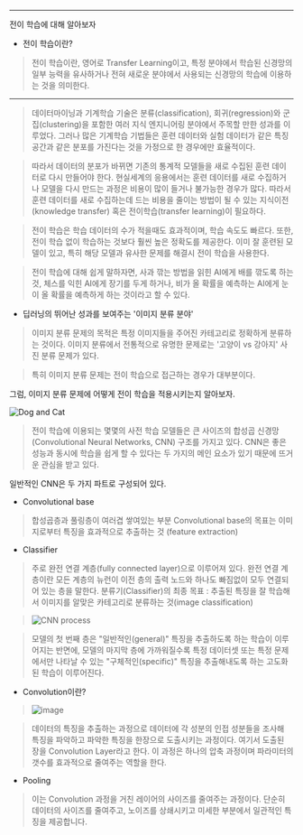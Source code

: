 ------------------
전이 학습에 대해 알아보자

* 전이 학습이란?
> 전이 학습이란, 영어로 Transfer Learning이고, 특정 분야에서 학습된 신경망의 일부 능력을 유사하거나 전혀 새로운 분야에서 
> 사용되는 신경망의 학습에 이용하는 것을 의미한다.

----------------------

> 데이터마이닝과 기계학습 기술은 분류(classification), 회귀(regression)와 군집(clustering)을 포함한 
> 여러 지식 엔지니어링 분야에서 주목할 만한 성과를 이루었다. 
> 그러나 많은 기계학습 기법들은 훈련 데이터와 실험 데이터가 같은 특징 공간과 같은 분포를 가진다는 것을 
> 가정으로 한 경우에만 효율적이다. 
 
> 따라서 데이터의 분포가 바뀌면 기존의 통계적 모델들을 새로 수집된 훈련 데이터로 다시 만들어야 한다. 
> 현실세계의 응용에서는 훈련 데이터를 새로 수집하거나 모델을 다시 만드는 과정은 비용이 많이 들거나 불가능한 경우가 많다. 
> 따라서 훈련 데이터를 새로 수집하는데 드는 비용을 줄이는 방법이 될 수 있는 지식이전(knowledge transfer) 
> 혹은 전이학습(transfer learning)이 필요하다.

> 전이 학습은 학습 데이터의 수가 적을때도 효과적이며, 학습 속도도 빠르다.
> 또한, 전이 학습 없이 학습하는 것보다 훨씬 높은 정확도를 제공한다.
> 이미 잘 훈련된 모델이 있고, 특히 해당 모델과 유사한 문제를 해결시 전이 학습을 사용한다.

> 전이 학습에 대해 쉽게 말하자면, 사과 깎는 방법을 읽힌 AI에게 배를 깎도록 하는 것, 체스를 익힌 AI에게 장기를 두게 하거나,
> 비가 올 확률을 예측하는 AI에게 눈이 올 확률을 예측하게 하는 것이라고 할 수 있다.

* 딥러닝의 뛰어난 성과를 보여주는 '이미지 분류 분야'
> 이미지 분류 문제의 목적은 특정 이미지들을 주어진 카테고리로 정확하게 분류하는 것이다. 
> 이미지 분류에서 전통적으로 유명한 문제로는 '고양이 vs 강아지' 사진 분류 문제가 있다.

> 특히 이미지 분류 문제는 전이 학습으로 접근하는 경우가 대부분이다.

그럼, 이미지 분류 문제에 어떻게 전이 학습을 적용시키는지 알아보자.

![Dog and Cat](https://user-images.githubusercontent.com/34376342/97551661-9b2dba00-1a16-11eb-86ba-832f4996335f.PNG)

> 전이 학습에 이용되는 몇몇의 사전 학습 모델들은 큰 사이즈의 합성곱 신경망 (Convolutional Neural Networks, CNN) 
> 구조를 가지고 있다.
> CNN은 좋은 성능과 동시에 학습을 쉽게 할 수 있다는 두 가지의 메인 요소가 있기 때문에 뜨거운 관심을 받고 있다.

일반적인 CNN은 두 가지 파트로 구성되어 있다.
- Convolutional base
> 합성곱층과 풀링층이 여러겹 쌓여있는 부분 
> Convolutional base의 목표는 이미지로부터 특징을 효과적으로 추출하는 것 (feature extraction)

- Classifier
> 주로 완전 연결 계층(fully connected layer)으로 이루어져 있다.
> 완전 연결 계층이란 모든 계층의 뉴런이 이전 층의 출력 노드와 하나도 빠짐없이 모두 연결되어 있는 층을 말한다.
> 분류기(Classifier)의 최종 목표 : 추출된 특징을 잘 학습해서 이미지를 알맞은 카테고리로 분류하는 것(image classification)

> ![CNN process](https://user-images.githubusercontent.com/34376342/97602676-f11e5400-1a4e-11eb-818d-57919a6a6b76.PNG)

> 모델의 첫 번째 층은 "일반적인(general)" 특징을 추출하도록 하는 학습이 이루어지는 반면에, 모델의 마지막 층에
> 가까워질수록 특정 데이터셋 또는 특정 문제에서만 나타날 수 있는 "구체적인(specific)" 특징을 추출해내도록 하는 고도화된
> 학습이 이루어진다.

- Convolution이란?
> ![image](https://user-images.githubusercontent.com/34376342/97603658-02b42b80-1a50-11eb-92ea-c623c0ca5688.png)

> 데이터의 특징을 추출하는 과정으로 데이터에 각 성분의 인접 성분들을 조사해 특징을 파악하고 파악한 특징을 한장으로 
> 도출시키는 과정이다. 여기서 도출된 장을 Convolution Layer라고 한다. 이 과정은 하나의 압축 과정이며 파라미터의 갯수를 
> 효과적으로 줄여주는 역할을 한다.

- Pooling
> 이는 Convolution 과정을 거친 레이어의 사이즈를 줄여주는 과정이다. 단순히 데이터의 사이즈를 줄여주고, 
> 노이즈를 상쇄시키고 미세한 부분에서 일관적인 특징을 제공합니다.


